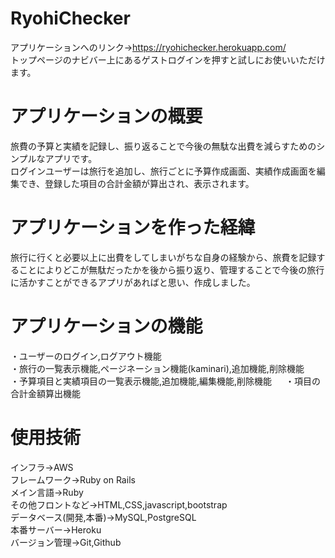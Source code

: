 # RyohiChecker
アプリケーションへのリンク→https://ryohichecker.herokuapp.com/  
トップページのナビバー上にあるゲストログインを押すと試しにお使いいただけます。  
# アプリケーションの概要　　
旅費の予算と実績を記録し、振り返ることで今後の無駄な出費を減らすためのシンプルなアプリです。  
ログインユーザーは旅行を追加し、旅行ごとに予算作成画面、実績作成画面を編集でき、登録した項目の合計金額が算出され、表示されます。  
# アプリケーションを作った経緯  
旅行に行くと必要以上に出費をしてしまいがちな自身の経験から、旅費を記録することによりどこが無駄だったかを後から振り返り、管理することで今後の旅行に活かすことができるアプリがあればと思い、作成しました。
# アプリケーションの機能  
・ユーザーのログイン,ログアウト機能  
・旅行の一覧表示機能,ページネーション機能(kaminari),追加機能,削除機能  
・予算項目と実績項目の一覧表示機能,追加機能,編集機能,削除機能  　
・項目の合計金額算出機能
# 使用技術  
インフラ→AWS  
フレームワーク→Ruby on Rails  
メイン言語→Ruby  
その他フロントなど→HTML,CSS,javascript,bootstrap  
データベース(開発,本番)→MySQL,PostgreSQL  
本番サーバー→Heroku  
バージョン管理→Git,Github
